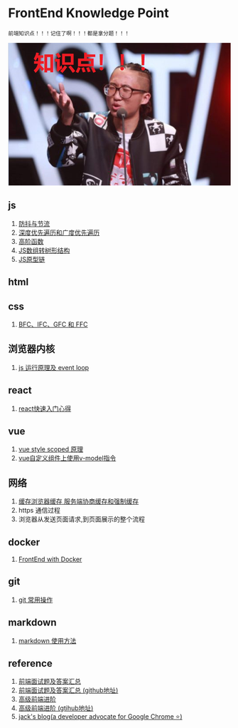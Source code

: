 # FrontEnd Knowledge Point
    前端知识点！！！记住了啊！！！都是拿分题！！！

![知识点](./assets/point.png)

## js
1. [防抖与节流](./js/防抖节流.md)
2. [深度优先遍历和广度优先遍历](./js/遍历.md)
3. [高阶函数](./js/高阶函数.md)
4. [JS数组转树形结构](./js/树形结构.md)
5. [JS原型链](./js/原型链.md)

## html

## css
1. [BFC、IFC、GFC 和 FFC](./css/BFC.md) 

## 浏览器内核
1. [js 运行原理及 event loop](./kernel/event_loop.md)

## react
1. [react快速入门心得](./react/react1.md)

## vue
1. [vue style scoped 原理](./vue/style_scoped.md)
2. [vue自定义组件上使用v-model指令](./vue/v_model.md)

## 网络
1. [缓存浏览器缓存 服务端协商缓存和强制缓存](./network/缓存.md)
2. https 通信过程
3. 浏览器从发送页面请求,到页面展示的整个流程

## docker
1. [FrontEnd with Docker](./docker/frontend_docker.md)

## git
1. [git 常用操作](./git.md)

## markdown
1. [markdown 使用方法](./markdown.md)

## reference
1. [前端面试题及答案汇总](https://muyiy.vip/question/)
2. [前端面试题及答案汇总 (github地址)](https://github.com/Advanced-Frontend/Daily-Interview-Question/blob/master/datum/summary.md)
3. [高级前端进阶](https://muyiy.vip/blog/)
4. [高级前端进阶 (gtihub地址)](https://github.com/yygmind/blog)
5. [jack's blog(a developer advocate for Google Chrome :star:)](https://jakearchibald.com/)